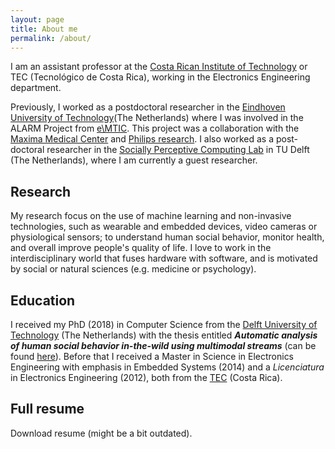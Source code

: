 ```yaml
---
layout: page
title: About me
permalink: /about/
---
```


I am an assistant professor at the [Costa Rican Institute of Technology](https://tec.ac.cr/en) or TEC (Tecnológico de Costa Rica), working in the Electronics Engineering department.

Previously, I worked as a postdoctoral researcher in the [Eindhoven University of Technology](https://www.tue.nl/en/)(The Netherlands) where I was involved in the ALARM Project from [e\MTIC](https://www.tue.nl/en/research/research-groups/eindhoven-medtech-innovation-center/). This project was a collaboration with the [Maxima Medical Center](https://www.mmc.nl/) and [Philips research](https://www.philips.com/a-w/research/locations/eindhoven.html). I also worked as a post-doctoral researcher in the [Socially Perceptive Computing Lab](https://www.tudelft.nl/ewi/over-de-faculteit/afdelingen/intelligent-systems/pattern-recognition-bioinformatics/socially-perceptive-computing-lab/) in TU Delft (The Netherlands), where I am currently a guest researcher.

## Research

My research focus on the use of machine learning and non-invasive technologies, such as wearable and embedded devices, video cameras or physiological sensors; to understand human social behavior, monitor health, and overall improve people's quality of life. I love to work in the interdisciplinary world that fuses hardware with software, and is motivated by social or natural sciences (e.g. medicine or psychology).

## Education

I received my PhD (2018) in Computer Science from the [Delft University of Technology](https://www.tudelft.nl/en/) (The Netherlands) with the thesis entitled ***Automatic analysis of human social behavior in-the-wild using multimodal streams*** (can be found [here](https://www.narcis.nl/publication/RecordID/oai:tudelft.nl:uuid%3A811ba745-18e1-4dca-8321-249ba000a142)). Before that I received a Master in Science in Electronics Engineering with emphasis in Embedded Systems (2014) and a *Licenciatura* in Electronics Engineering (2012), both from the [TEC](https://tec.ac.cr/en) (Costa Rica).

## Full resume

Download resume (might be a bit outdated).

